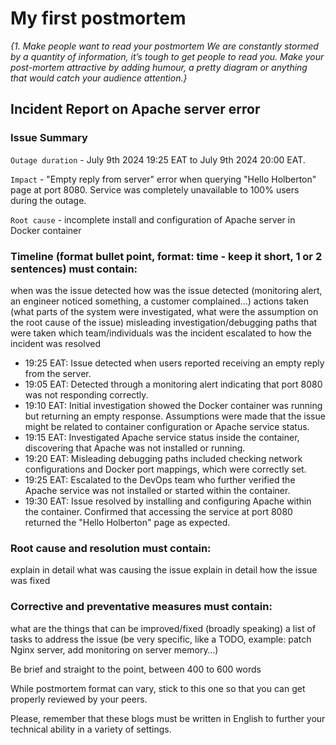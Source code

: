  # My first postmortem


_{1. 
Make people want to read your postmortem
We are constantly stormed by a quantity of information, it’s tough to get people to read you.
Make your post-mortem attractive by adding humour, a pretty diagram or anything that would catch your audience attention.}_
## Incident Report on Apache server error

### Issue Summary
`Outage duration` - July 9th 2024 19:25 EAT to  July 9th 2024 20:00 EAT.

`Impact` - "Empty reply from server" error when querying "Hello Holberton" page at port 8080.
Service was completely unavailable to 100% users during the outage.

`Root cause` - incomplete install and configuration of Apache server in Docker container

### Timeline (format bullet point, format: time - keep it short, 1 or 2 sentences) must contain:

when was the issue detected
how was the issue detected (monitoring alert, an engineer noticed something, a customer complained…)
actions taken (what parts of the system were investigated, what were the assumption on the root cause of the issue)
misleading investigation/debugging paths that were taken
which team/individuals was the incident escalated to
how the incident was resolved
- 19:25 EAT: Issue detected when users reported receiving an empty reply from the server.
- 19:05 EAT: Detected through a monitoring alert indicating that port 8080 was not responding correctly.
- 19:10 EAT: Initial investigation showed the Docker container was running but returning an empty response. Assumptions were made that the issue might be related to container configuration or Apache service status.
- 19:15 EAT: Investigated Apache service status inside the container, discovering that Apache was not installed or running.
- 19:20 EAT: Misleading debugging paths included checking network configurations and Docker port mappings, which were correctly set.
- 19:25 EAT: Escalated to the DevOps team who further verified the Apache service was not installed or started within the container.
- 19:30 EAT: Issue resolved by installing and configuring Apache within the container. Confirmed that accessing the service at port 8080 returned the "Hello Holberton" page as expected.
### Root cause and resolution must contain:

explain in detail what was causing the issue
explain in detail how the issue was fixed
### Corrective and preventative measures must contain:

what are the things that can be improved/fixed (broadly speaking)
a list of tasks to address the issue (be very specific, like a TODO, example: patch Nginx server, add monitoring on server memory…)

Be brief and straight to the point, between 400 to 600 words

While postmortem format can vary, stick to this one so that you can get properly reviewed by your peers.

Please, remember that these blogs must be written in English to further your technical ability in a variety of settings.
